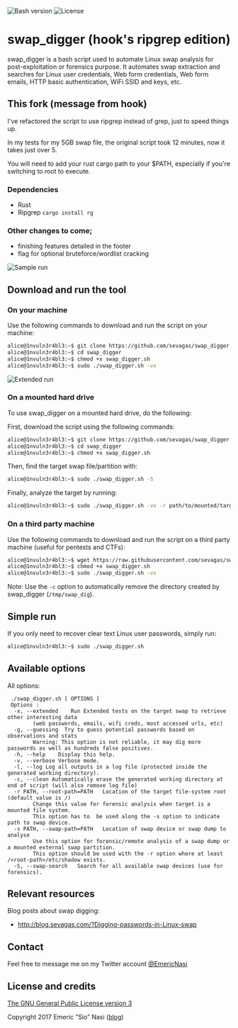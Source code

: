 ![Bash version](https://img.shields.io/badge/Bash-4-brightgreen.svg) ![License](https://img.shields.io/badge/License-GPLv3-blue.svg)

# swap\_digger (hook's ripgrep edition)

swap\_digger is a bash script used to automate Linux swap analysis for
post-exploitation or forensics purpose. It automates swap extraction and
searches for Linux user credentials, Web form credentials, Web form emails,
HTTP basic authentication, WiFi SSID and keys, etc.

## This fork (message from hook)

I've refactored the script to use ripgrep instead of grep, just to speed things up.

In my tests for my 5GB swap file, the original script took 12 minutes, now it takes just over 5.

You will need to add your rust cargo path to your $PATH, especially if you're switching to root to execute.

### Dependencies

- Rust
- Ripgrep `cargo install rg`

### Other changes to come;

- finishing features detailed in the footer
- flag for optional bruteforce/wordlist cracking


![Sample run](/assets/swap_digger.png?raw=true "Sample run")

## Download and run the tool

### On your machine

Use the following commands to download and run the script on your machine:

```bash
alice@1nvuln3r4bl3:~$ git clone https://github.com/sevagas/swap_digger.git
alice@1nvuln3r4bl3:~$ cd swap_digger
alice@1nvuln3r4bl3:~$ chmod +x swap_digger.sh
alice@1nvuln3r4bl3:~$ sudo ./swap_digger.sh -vx
```

![Extended run](/assets/swap_digger_extended.png?raw=true "Extended run")

### On a mounted hard drive

To use swap\_digger on a mounted hard drive, do the following:

First, download the script using the following commands:
```bash
alice@1nvuln3r4bl3:~$ git clone https://github.com/sevagas/swap_digger.git
alice@1nvuln3r4bl3:~$ cd swap_digger
alice@1nvuln3r4bl3:~$ chmod +x swap_digger.sh
```

Then, find the target swap file/partition with:
```bash
alice@1nvuln3r4bl3:~$ sudo ./swap_digger.sh -S
``` 

Finally, analyze the target by running:
```bash
alice@1nvuln3r4bl3:~$ sudo ./swap_digger.sh -vx -r path/to/mounted/target/root/fs -s path/to/target/swap/device
```

### On a third party machine

Use the following commands to download and run the script on a third party machine (useful for pentests and CTFs):

```bash
alice@1nvuln3r4bl3:~$ wget https://raw.githubusercontent.com/sevagas/swap_digger/master/swap_digger.sh
alice@1nvuln3r4bl3:~$ chmod +x swap_digger.sh
alice@1nvuln3r4bl3:~$ sudo ./swap_digger.sh -vx
```

Note: Use the `-c` option to automatically remove the directory created by swap\_digger (`/tmp/swap_dig`).
 
 
## Simple run

If you only need to recover clear text Linux user passwords, simply run:
```bash
alice@1nvuln3r4bl3:~$ sudo ./swap_digger.sh
```

## Available options

All options:
```
 ./swap_digger.sh [ OPTIONS ]
 Options : 
  -x, --extended    Run Extended tests on the target swap to retrieve other interesting data
        (web passwords, emails, wifi creds, most accessed urls, etc)
  -g, --guessing  Try to guess potential passwords based on observations and stats
        Warning: This option is not reliable, it may dig more passwords as well as hundreds false positives.
  -h, --help    Display this help.
  -v, --verbose Verbose mode.
  -l, --log Log all outputs in a log file (protected inside the generated working directory).
  -c, --clean Automatically erase the generated working directory at end of script (will also remove log file)
  -r PATH, --root-path=PATH   Location of the target file-system root (default value is /)
        Change this value for forensic analysis when target is a mounted file system.
        This option has to  be used along the -s option to indicate path to swap device.
  -s PATH, --swap-path=PATH   Location of swap device or swap dump to analyse
        Use this option for forensic/remote analysis of a swap dump or a mounted external swap partition.
        This option should be used with the -r option where at least /<root-path>/etc/shadow exists.
  -S, --swap-search   Search for all available swap devices (use for forensics).
```
  
## Relevant resources

Blog posts about swap digging:
 - http://blog.sevagas.com/?Digging-passwords-in-Linux-swap

## Contact

Feel free to message me on my Twitter account [@EmericNasi](http://twitter.com/EmericNasi)

## License and credits

[The GNU General Public License version 3](https://opensource.org/licenses/GPL-3.0)

Copyright 2017 Emeric “Sio” Nasi ([blog](http://blog.sevagas.com))
